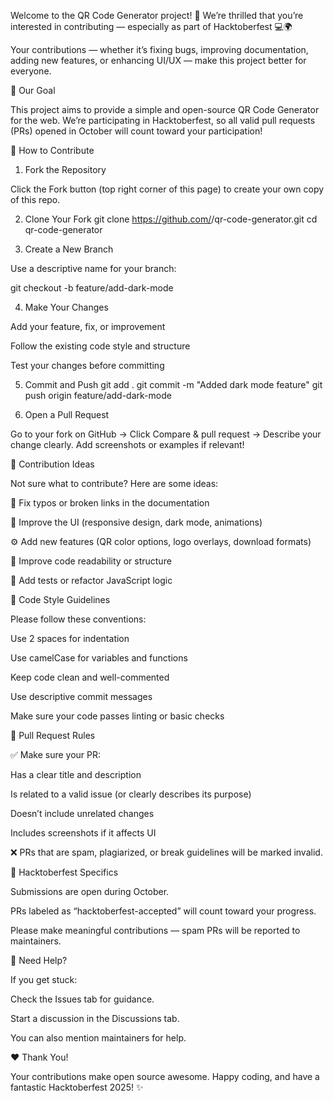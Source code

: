 Welcome to the QR Code Generator project! 🎉
We’re thrilled that you’re interested in contributing — especially as part of Hacktoberfest 💻🌍

Your contributions — whether it’s fixing bugs, improving documentation, adding new features, or enhancing UI/UX — make this project better for everyone.

🎯 Our Goal

This project aims to provide a simple and open-source QR Code Generator for the web.
We’re participating in Hacktoberfest, so all valid pull requests (PRs) opened in October will count toward your participation!

🌟 How to Contribute
1. Fork the Repository

Click the Fork button (top right corner of this page) to create your own copy of this repo.

2. Clone Your Fork
git clone https://github.com/<your-username>/qr-code-generator.git
cd qr-code-generator

3. Create a New Branch

Use a descriptive name for your branch:

git checkout -b feature/add-dark-mode

4. Make Your Changes

Add your feature, fix, or improvement

Follow the existing code style and structure

Test your changes before committing

5. Commit and Push
git add .
git commit -m "Added dark mode feature"
git push origin feature/add-dark-mode

6. Open a Pull Request

Go to your fork on GitHub → Click Compare & pull request → Describe your change clearly.
Add screenshots or examples if relevant!

🧠 Contribution Ideas

Not sure what to contribute? Here are some ideas:

🐞 Fix typos or broken links in the documentation

🎨 Improve the UI (responsive design, dark mode, animations)

⚙️ Add new features (QR color options, logo overlays, download formats)

🧪 Improve code readability or structure

🧰 Add tests or refactor JavaScript logic

🧾 Code Style Guidelines

Please follow these conventions:

Use 2 spaces for indentation

Use camelCase for variables and functions

Keep code clean and well-commented

Use descriptive commit messages

Make sure your code passes linting or basic checks

🧩 Pull Request Rules

✅ Make sure your PR:

Has a clear title and description

Is related to a valid issue (or clearly describes its purpose)

Doesn’t include unrelated changes

Includes screenshots if it affects UI

❌ PRs that are spam, plagiarized, or break guidelines will be marked invalid.

🎃 Hacktoberfest Specifics

Submissions are open during October.

PRs labeled as “hacktoberfest-accepted” will count toward your progress.

Please make meaningful contributions — spam PRs will be reported to maintainers.

💬 Need Help?

If you get stuck:

Check the Issues tab for guidance.

Start a discussion in the Discussions tab.

You can also mention maintainers for help.

❤️ Thank You!

Your contributions make open source awesome.
Happy coding, and have a fantastic Hacktoberfest 2025! ✨
